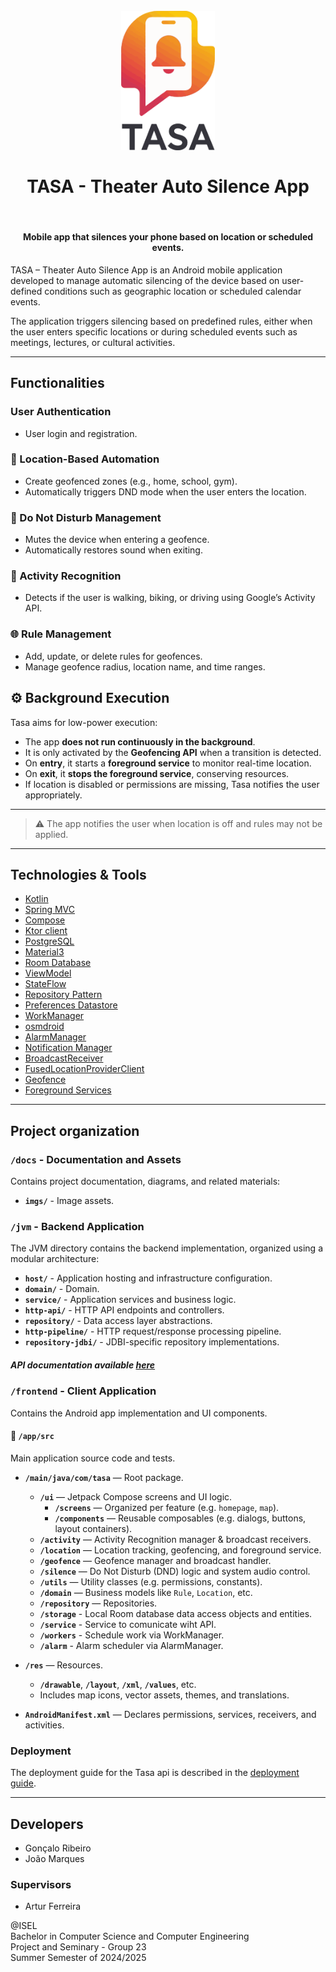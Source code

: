 
<h1 align="center">
  <br>
  <img src="docs/imgs/logo.png" alt="" width="150">
  <br>
  <br>TASA - Theater Auto Silence App<br>
</h1>

&nbsp;

<h4 align="center">Mobile app that silences your phone based on location or scheduled events.</h4>
<space></space>
TASA – Theater Auto Silence App is an Android mobile application developed to manage automatic silencing of the device based on user-defined conditions such as geographic location or scheduled calendar events.

The application triggers silencing based on predefined rules, either when the user enters specific locations or during scheduled events such as meetings, lectures, or cultural activities.

---

## Functionalities

### User Authentication
- User login and registration.

### 📍 Location-Based Automation
- Create geofenced zones (e.g., home, school, gym).
- Automatically triggers DND mode when the user enters the location.

### 🛑 Do Not Disturb Management
- Mutes the device when entering a geofence.
- Automatically restores sound when exiting.

### 🧠 Activity Recognition
- Detects if the user is walking, biking, or driving using Google’s Activity API.

### 🌐 Rule Management
- Add, update, or delete rules for geofences.
- Manage geofence radius, location name, and time ranges.


## ⚙️ Background Execution

Tasa aims for low-power execution:

- The app **does not run continuously in the background**.
- It is only activated by the **Geofencing API** when a transition is detected.
- On **entry**, it starts a **foreground service** to monitor real-time location.
- On **exit**, it **stops the foreground service**, conserving resources.
- If location is disabled or permissions are missing, Tasa notifies the user appropriately.

---

> ⚠️ The app notifies the user when location is off and rules may not be applied.

---

## Technologies & Tools

- [Kotlin](https://kotlinlang.org/)
- [Spring MVC](https://docs.spring.io/spring-framework/reference/web/webmvc.html)
- [Compose](https://developer.android.com/develop/ui/compose?hl=en)
- [Ktor client](https://ktor.io/docs/client-create-and-configure.html)
- [PostgreSQL](https://www.postgresql.org/)
- [Material3](https://developer.android.com/jetpack/androidx/releases/compose-material3?hl=en)
- [Room Database](https://developer.android.com/training/data-storage/room)
- [ViewModel](https://developer.android.com/topic/libraries/architecture/viewmodel?hl=en)
- [StateFlow](https://developer.android.com/kotlin/flow/stateflow-and-sharedflow?hl=en)
- [Repository Pattern](https://developer.android.com/topic/architecture/data-layer?hl=en)
- [Preferences Datastore](https://developer.android.com/topic/libraries/architecture/datastore)
- [WorkManager](https://developer.android.com/topic/libraries/architecture/workmanager)
- [osmdroid](https://github.com/osmdroid/osmdroid)
- [AlarmManager](https://developer.android.com/reference/android/app/AlarmManager)
- [Notification Manager](https://developer.android.com/reference/android/app/NotificationManager)
- [BroadcastReceiver](https://developer.android.com/reference/android/content/BroadcastReceiver)
- [FusedLocationProviderClient](https://developers.google.com/android/reference/com/google/android/gms/location/FusedLocationProviderClient.html)
- [Geofence](https://developer.android.com/develop/sensors-and-location/location/geofencing)
- [Foreground Services](https://developer.android.com/develop/background-work/services/fgs)

---

## Project organization

### `/docs` - Documentation and Assets

Contains project documentation, diagrams, and related materials:

- **`imgs/`** - Image assets.

### `/jvm` - Backend Application

  The JVM directory contains the backend implementation, organized using a modular architecture:

- **`host/`** - Application hosting and infrastructure configuration.
- **`domain/`** - Domain.
- **`service/`** - Application services and business logic.
- **`http-api/`** - HTTP API endpoints and controllers.
- **`repository/`** - Data access layer abstractions.
- **`http-pipeline/`** - HTTP request/response processing pipeline.
- **`repository-jdbi/`** - JDBI-specific repository implementations.

##### API documentation available [here](https://github.com/GoncaloRibeiro6533/TASA/blob/main/docs/api-docs.yaml)

### `/frontend` - Client Application

Contains the Android app implementation and UI components.

#### 📂 `/app/src`

Main application source code and tests.

- **`/main/java/com/tasa`** — Root package.
  - **`/ui`** — Jetpack Compose screens and UI logic.
    - **`/screens`** — Organized per feature (e.g. `homepage`, `map`).
    - **`/components`** — Reusable composables (e.g. dialogs, buttons, layout containers).
  - **`/activity`** — Activity Recognition manager & broadcast receivers.
  - **`/location`** — Location tracking, geofencing, and foreground service.
  - **`/geofence`** — Geofence manager and broadcast handler.
  - **`/silence`** — Do Not Disturb (DND) logic and system audio control.
  - **`/utils`** — Utility classes (e.g. permissions, constants).
  - **`/domain`** — Business models like `Rule`, `Location`, etc.
  - **`/repository`** — Repositories.
  - **`/storage`** - Local Room database data access objects and entities.
  - **`/service`** - Service to comunicate wiht API.
  - **`/workers`** - Schedule work via WorkManager.
  - **`/alarm`** - Alarm scheduler via AlarmManager.


- **`/res`** — Resources.
  - **`/drawable`**, **`/layout`**, **`/xml`**, **`/values`**, etc.
  - Includes map icons, vector assets, themes, and translations.

- **`AndroidManifest.xml`** — Declares permissions, services, receivers, and activities.

### Deployment

The deployment guide for the Tasa api is described in
the [deployment guide](https://github.com/GoncaloRibeiro6533/TASA/blob/main/docs/deploy.md).

---

## Developers

- Gonçalo Ribeiro
- João Marques

### Supervisors

- Artur Ferreira

@ISEL<br>
Bachelor in Computer Science and Computer Engineering<br>
Project and Seminary - Group 23<br>
Summer Semester of 2024/2025
